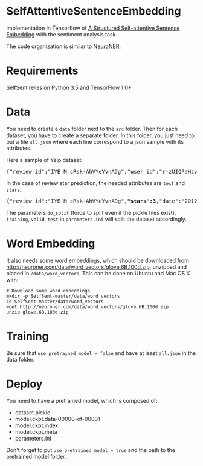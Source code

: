 # SelfAttentiveSentenceEmbedding
Implementation in Tensorflow of [A Structured Self-attentive Sentence Embedding](https://arxiv.org/abs/1703.03130) with the sentiment analysis task.

The code organization is similar to [NeuroNER](https://arxiv.org/abs/1705.05487).

# Requirements
SelfSent relies on Python 3.5 and TensorFlow 1.0+

# Data
You need to create a `data` folder next to the `src` folder.
Then for each dataset, you have to create a separate folder. In this folder, you just need to put a file `all.json` where each line correspond to a json sample with its attributes. 

Here a sample of Yelp dataset:
<pre>{"review_id":"IYE_M_cRsk-AhVYeYvnADg","user_id":"r-zUIQPaHzvIyL93wQaoiQ","business_id":"HE23DlZWAO_JF1VIHA60TQ",**"stars":3**,"date":"2012-10-09",**"text":"This is the Capitol Square branch."**,"useful":0,"funny":0,"cool":0,"type":"review"}</pre>

In the case of review star prediction, the needed attributes are `text` and `stars`. 
<pre>{"review_id":"IYE_M_cRsk-AhVYeYvnADg",<b>"stars":3</b>,"date":"2012-10-09",<b>"text":"This is the Capitol Square branch."</b>,"user_id":"r-zUIQPaHzvIyL93wQaoiQ","business_id":"HE23DlZWAO_JF1VIHA60TQ""useful":0,"funny":0,"cool":0,"type":"review"}</pre>

The parameters `do_split` (force to split even if the pickle files exist), `training`, `valid`, `test` in `parameters.ini` will split the dataset accordingly.

# Word Embedding
It also needs some word embeddings, which should be downloaded from http://neuroner.com/data/word_vectors/glove.6B.100d.zip, unzipped and placed in `/data/word_vectors`. This can be done on Ubuntu and Mac OS X with:

```
# Download some word embeddings
mkdir -p SelfSent-master/data/word_vectors
cd SelfSent-master/data/word_vectors
wget http://neuroner.com/data/word_vectors/glove.6B.100d.zip
unzip glove.6B.100d.zip
```

# Training

Be sure that `use_pretrained_model = false` and have at least `all.json` in the data folder.

# Deploy

You need to have a pretrained model, which is composed of:
- dataset.pickle
- model.ckpt.data-00000-of-00001
- model.ckpt.index
- model.ckpt.meta
- parameters.ini

Don't forget to put `use_pretrained_model = true` and the path to the pretrained model folder.
